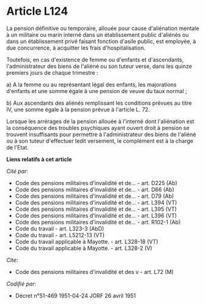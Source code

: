 # Article L124

La pension définitive ou temporaire, allouée pour cause d'aliénation mentale à un militaire ou marin interné dans un
établissement public d'aliénés ou dans un établissement privé faisant fonction d'asile public, est employée, à due
concurrence, à acquitter les frais d'hospitalisation.

Toutefois, en cas d'existence de femme ou d'enfants et d'ascendants, l'administrateur des biens de l'aliéné ou son tuteur
verse, dans les quinze premiers jours de chaque trimestre :

a) A la femme ou au représentant légal des enfants, les majorations d'enfants et une somme égale à une pension de veuve du
taux normal ;

b) Aux ascendants des aliénés remplissant les conditions prévues au titre IV, une somme égale à la pension prévue à l'article
L. 72.

Lorsque les arrérages de la pension allouée à l'interné dont l'aliénation est la conséquence des troubles psychiques ayant
ouvert droit à pension se trouvent insuffisants pour permettre à l'administrateur des biens de l'aliéné ou à son tuteur
d'effectuer ledit versement, le complément est à la charge de l'Etat.

**Liens relatifs à cet article**

_Cité par_:

  - Code des pensions militaires d'invalidité et de... - art. D225 (Ab)
  - Code des pensions militaires d'invalidité et de... - art. D66 (Ab)
  - Code des pensions militaires d'invalidité et de... - art. D79 (Ab)
  - Code des pensions militaires d'invalidité et de... - art. L394 (VT)
  - Code des pensions militaires d'invalidité et de... - art. L395 (VT)
  - Code des pensions militaires d'invalidité et de... - art. L396 (VT)
  - Code des pensions militaires d'invalidité et de... - art. R102-1 (Ab)
  - Code du travail - art. L323-3 (AbD)
  - Code du travail - art. L5212-13 (VT)
  - Code du travail applicable à Mayotte. - art. L328-18 (VT)
  - Code du travail applicable à Mayotte. - art. L328-2 (V)

_Cite_:

  - Code des pensions militaires d'invalidité et des v - art. L72 (M)

_Codifié par_:

  - Décret n°51-469 1951-04-24 JORF 26 avril 1951
